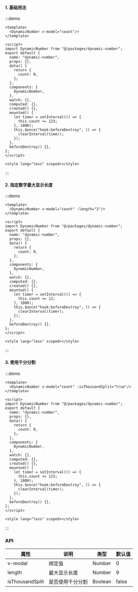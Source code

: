 #### 1. 基础用法

:::demo 

```vue
<template>
  <DynamicNumber v-model="count"/>
</template>

<script>
import DynamicNumber from "@/packages/dynamic-number";
export default {
  name: "dynamic-number",
  props: {},
  data() {
    return {
      count: 0,
    };
  },
  components: {
    DynamicNumber,
  },
  watch: {},
  computed: {},
  created() {},
  mounted() {
    let timer = setInterval(() => {
      this.count += 123;
    }, 1000);
    this.$once("hook:beforeDestroy", () => {
      clearInterval(timer);
    });
  },
  beforeDestroy() {},
};
</script>

<style lang="less" scoped></style>
```

:::

#### 2. 指定数字最大显示长度

:::demo 

```vue
<template>
  <DynamicNumber v-model="count" :length="2"/>
</template>

<script>
import DynamicNumber from "@/packages/dynamic-number";
export default {
  name: "dynamic-number",
  props: {},
  data() {
    return {
      count: 0,
    };
  },
  components: {
    DynamicNumber,
  },
  watch: {},
  computed: {},
  created() {},
  mounted() {
    let timer = setInterval(() => {
      this.count += 12;
    }, 1000);
    this.$once("hook:beforeDestroy", () => {
      clearInterval(timer);
    });
  },
  beforeDestroy() {},
};
</script>

<style lang="less" scoped></style>
```

:::

#### 3. 使用千分分割

:::demo 

```vue
<template>
  <DynamicNumber v-model="count" :isThousandSplit="true"/>
</template>

<script>
import DynamicNumber from "@/packages/dynamic-number";
export default {
  name: "dynamic-number",
  props: {},
  data() {
    return {
      count: 0,
    };
  },
  components: {
    DynamicNumber,
  },
  watch: {},
  computed: {},
  created() {},
  mounted() {
    let timer = setInterval(() => {
      this.count += 123;
    }, 1000);
    this.$once("hook:beforeDestroy", () => {
      clearInterval(timer);
    });
  },
  beforeDestroy() {},
};
</script>

<style lang="less" scoped></style>
```

:::

### API

| 属性       | 说明           | 类型   | 默认值 |
| ---------- | -------------- | ------------ |------ |
| v-modal | 绑定值 | Number | 0 |
| length | 最大显示长度 | Number | 9 |
| isThousandSplit | 是否使用千分分割 | Boolean | false |
